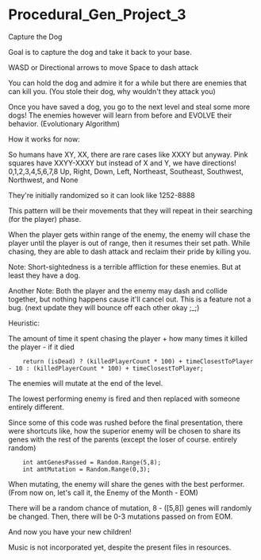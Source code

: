 # Procedural_Gen_Project_3

Capture the Dog

Goal is to capture the dog and take it back to your base.

WASD or Directional arrows to move
Space to dash attack

You can hold the dog and admire it for a while but there are enemies that can kill you. 
(You stole their dog, why wouldn't they attack you)

Once you have saved a dog, you go to the next level and steal some more dogs!
The enemies however will learn from before and EVOLVE their behavior. 
(Evolutionary Algorithm)

How it works for now:

So humans have XY, XX, there are rare cases like XXXY but anyway.
Pink squares have XXYY-XXXY but instead of X and Y, we have directions!
0,1,2,3,4,5,6,7,8
Up, Right, Down, Left, Northeast, Southeast, Southwest, Northwest, and None

They're initially randomized so it can look like
1252-8888

This pattern will be their movements that they will repeat in their searching (for the player) phase.

When the player gets within range of the enemy, the enemy will chase the player until the player is out of range, then it resumes their set path. While chasing, they are able to dash attack and reclaim their pride by killing you.

Note: Short-sightedness is a terrible affliction for these enemies. But at least they have a dog.

Another Note: Both the player and the enemy may dash and collide together, but nothing happens cause it'll cancel out. This is a feature not a bug. (next update they will bounce off each other okay ;_;)

Heuristic: 

The amount of time it spent chasing the player + how many times it killed the player - if it died

		return (isDead) ? (killedPlayerCount * 100) + timeClosestToPlayer - 10 : (killedPlayerCount * 100) + timeClosestToPlayer; 

The enemies will mutate at the end of the level.

The lowest performing enemy is fired and then replaced with someone entirely different.

Since some of this code was rushed before the final presentation, there were shortcuts like, how the superior enemy will be chosen to share its genes with the rest of the parents (except the loser of course. entirely random)

		int amtGenesPassed = Random.Range(5,8);
		int amtMutation = Random.Range(0,3);
        
When mutating, the enemy will share the genes with the best performer. (From now on, let's call it, the Enemy of the Month - EOM) 

There will be a random chance of mutation, 8 - ([5,8]) genes will randomly be changed.
Then, there will be 0-3 mutations passed on from EOM.

And now you have your new children!

Music is not incorporated yet, despite the present files in resources.